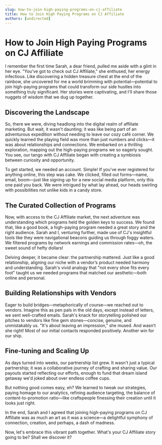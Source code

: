 ```yaml
---
slug: how-to-join-high-paying-programs-on-cj-affiliate
title: How to Join High Paying Programs on CJ Affiliate
authors: [undirected]
---
```



# How to Join High Paying Programs on CJ Affiliate

I remember the first time Sarah, a dear friend, pulled me aside with a glint in her eye. "You've got to check out CJ Affiliate," she enthused, her energy infectious. Like discovering a hidden treasure chest at the end of the rainbow, she uncovered for me a world brimming with potential—potential to join high-paying programs that could transform our side hustles into something truly significant. Her stories were captivating, and I'll share those nuggets of wisdom that we dug up together.

## Discovering the Landscape

So, there we were, diving headlong into the digital realm of affiliate marketing. But wait, it wasn't daunting; it was like being part of an adventurous expedition without needing to leave our cozy café corner. We quickly learned the playing field was more than just numbers and clicks—it was about relationships and connections. We embarked on a thrilling exploration, mapping out the high-paying programs we so eagerly sought. You see, our tango with CJ Affiliate began with creating a symbiosis between curiosity and opportunity.

To get started, we needed an account. Simple! If you've ever registered for anything online, this step was cake. We clicked, filled out forms—name, email, boom—just like signing up for a new social media platform, only this one paid you back. We were intrigued by what lay ahead, our heads swirling with possibilities not unlike kids in a candy store.

## The Curated Collection of Programs

Now, with access to the CJ Affiliate market, the next adventure was understanding which programs held the golden keys to success. We found that, like a good book, a high-paying program needed a great story and the right audience. Sarah and I, venturing further, made use of CJ's insightful tools like they were navigational beacons guiding us through foggy waters. We filtered programs by network earnings and commission rates—oh, the sweet sound of hefty dollars!

Delving deeper, it became clear: the partnership mattered. Just like a good relationship, aligning our niche with a vendor’s product needed harmony and understanding. Sarah's vivid analogy that "not every shoe fits every foot" taught us we needed programs that matched our aesthetic—both online and personal. 

## Building Relationships with Vendors

Eager to build bridges—metaphorically of course—we reached out to vendors. Imagine this as pen pals in the old days, except instead of letters, we sent well-crafted emails. Sarah's knack for storytelling polished our pitches to vendors like fine gem stones—concise, genuine, and unmistakably us. "It's about leaving an impression," she mused. And wasn’t she right! Most of our initial contacts responded positively. Another win for our ship.

## Fine-tuning and Scaling Up

As days turned into weeks, our partnership list grew. It wasn't just a typical partnership; it was a collaborative journey of crafting and sharing value. Our payouts started reflecting our efforts, enough to fund that dream island getaway we'd joked about over endless coffee cups.

But nothing good comes easy, eh? We learned to tweak our strategies, paying homage to our analytics, refining audience targeting, the balance of content-to-promotion ratio—like craftspeople finessing their creation until it looks just right.

In the end, Sarah and I agreed that joining high-paying programs on CJ Affiliate was as much an art as it was a science—a delightful symphony of connection, creation, and perhaps, a dash of madness.

Now, let's embrace this vibrant path together. What's your CJ Affiliate story going to be? Shall we discover it?


